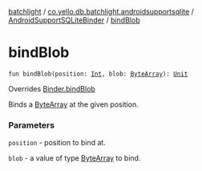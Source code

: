 [batchlight](../../index.md) / [co.yello.db.batchlight.androidsupportsqlite](../index.md) / [AndroidSupportSQLiteBinder](index.md) / [bindBlob](bind-blob.md)

# bindBlob

`fun bindBlob(position: `[`Int`](https://kotlinlang.org/api/latest/jvm/stdlib/kotlin/-int/index.html)`, blob: `[`ByteArray`](https://kotlinlang.org/api/latest/jvm/stdlib/kotlin/-byte-array/index.html)`): `[`Unit`](https://kotlinlang.org/api/latest/jvm/stdlib/kotlin/-unit/index.html)

Overrides [Binder.bindBlob](../../co.yello.db.batchlight/-binder/bind-blob.md)

Binds a [ByteArray](https://kotlinlang.org/api/latest/jvm/stdlib/kotlin/-byte-array/index.html) at the given position.

### Parameters

`position` - position to bind at.

`blob` - a value of type [ByteArray](https://kotlinlang.org/api/latest/jvm/stdlib/kotlin/-byte-array/index.html) to bind.